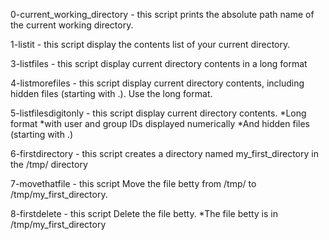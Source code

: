0-current_working_directory - this script prints the absolute path name of the current working directory.

1-listit - this script display the contents list of your current directory.

3-listfiles - this script display current directory contents in a long format

4-listmorefiles - this script display  current directory contents, including hidden files (starting with .). Use the long format.

5-listfilesdigitonly - this script display  current directory contents.
*Long format
*with user and group IDs displayed numerically
*And hidden files (starting with .)

 6-firstdirectory - this script creates a directory named my_first_directory in the /tmp/ directory 

 7-movethatfile - this script Move the file betty from /tmp/ to /tmp/my_first_directory.

 8-firstdelete - this script Delete the file betty.
*The file betty is in /tmp/my_first_directory